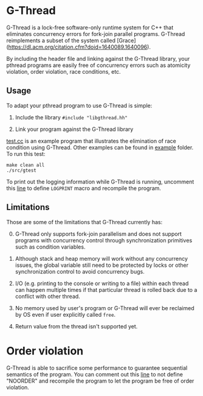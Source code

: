# G-Thread

G-Thread is a lock-free software-only runtime system for C++ that eliminates concurrency
errors for fork-join parallel programs. G-Thread reimplements a subset of the system called [Grace]
(https://dl.acm.org/citation.cfm?doid=1640089.1640096). 

By including the header file and linking against the G-Thread library, your
pthread programs are easily free of concurrency errors such as atomicity
violation, order violation, race conditions, etc.

## Usage

To adapt your pthread program to use G-Thread is simple:

1. Include the library `#include "libgthread.hh"`

2. Link your program against the G-Thread library

[test.cc](src/test.cc) is an example program that illustrates the elimination of
race condition using G-Thread. Other examples can be found in
[example](example/) folder. To run this test:

```
make clean all
./src/gtest
```

To print out the logging information while G-Thread is running, uncomment this [line](https://github.com/wyk9787/G-STM/blob/540907da27075547b1303332e2a1e33cd84b39d4/src/util.hh#L25)
to define `LOGPRINT` macro and recompile the program.

## Limitations

Those are some of the limitations that G-Thread currently has:

0. G-Thread only supports fork-join parallelism and does not support programs
   with concurrency control through synchronization primitives such as condition
variables.

1. Although stack and heap memory will work without any concurrency issues, the
   global variable still need to be protected by locks or other synchronization control
to avoid concurrency bugs.

2. I/O (e.g. printing to the console or writing to a file) within each thread can happen 
multiple times if that particular thread is rolled back due to a conflict with
other thread.

3. No memory used by user's program or G-Thread will ever be reclaimed by OS even if
   user explicitly called `free`.

4. Return value from the thread isn't supported yet.

# Order violation

G-Thread is able to sacrifice some performance to guarantee sequential semantics
of the program. You can comment out this [line](https://github.com/wyk9787/G-STM/blob/540907da27075547b1303332e2a1e33cd84b39d4/src/util.hh#L27)
to not define "NOORDER" and recompile the program to let the program be free of
order violation.

